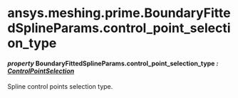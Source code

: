 <a id="ansys-meshing-prime-boundaryfittedsplineparams-control-point-selection-type"></a>

# ansys.meshing.prime.BoundaryFittedSplineParams.control_point_selection_type

<a id="ansys.meshing.prime.BoundaryFittedSplineParams.control_point_selection_type"></a>

#### *property* BoundaryFittedSplineParams.control_point_selection_type *: [ControlPointSelection](ansys.meshing.prime.ControlPointSelection.md#ansys.meshing.prime.ControlPointSelection)*

Spline control points selection type.

<!-- !! processed by numpydoc !! -->
